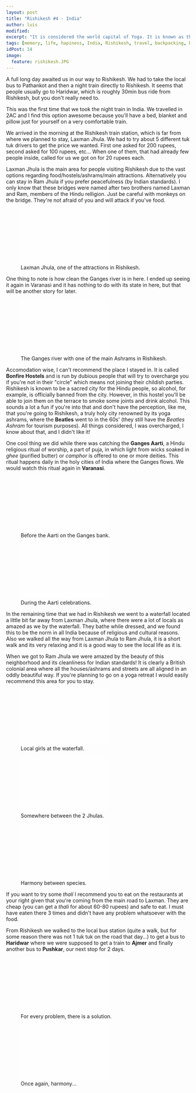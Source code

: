 ```yaml
---
layout: post
title: "Rishikesh #4 - India"
author: luis
modified:
excerpt: "It is considered the world capital of Yoga. It is known as the pilgrimage town and regarded as one of the holiest places to Hindus."
tags: [memory, life, hapiness, India, Rishikesh, travel, backpacking, budget, asia]
idPost: 14
image:
  feature: rishikesh.JPG
---
```


A full long day awaited us in our way to Rishikesh. We had to take the local bus to Pathankot and then a night train directly to Rishikesh. It seems that people usually go to Haridwar, which is roughly 30min bus ride from Rishikesh, but you don't really need to.

This was the first time that we took the night train in India. We travelled in 2AC and I find this option awesome because you'll have a bed, blanket and pillow just for yourself on a very comfortable train.

We arrived in the morning at the Rishikesh train station, which is far from where we planned to stay, Laxman Jhula. We had to try about 5 different tuk tuk drivers to get the price we wanted. First one asked for 200 rupees, second asked for 100 rupees, etc... When one of them, that had already few people inside, called for us we got on for 20 rupees each.

Laxman Jhula is the main area for people visiting Rishikesh due to the vast options regarding food/hostels/ashrams/main attractions. Alternatively you can stay in Ram Jhula if you prefer peacefulness (by Indian standards). I only know that these bridges were named after two brothers named Laxman and Ram, members of the Hindu relligion. Just be careful with monkeys on the bridge. They're not afraid of you and will attack if you've food.

<figure>
	<a href="../images/india/Rishikesh/rishikesh1.JPG"><img src="../images/blank.JPG" alt="" data-echo="../images/india/Rishikesh/rishikesh1.JPG"></a>
	<figcaption>Laxman Jhula, one of the attractions in Rishikesh.</figcaption>
</figure>

One thing to note is how clean the Ganges river is in here. I ended up seeing it again in Varanasi and it has nothing to do with its state in here, but that will be another story for later.

<figure>
	<a href="../images/india/Rishikesh/rishikesh2.JPG"><img src="../images/blank.JPG" alt="" data-echo="../images/india/Rishikesh/rishikesh2.JPG"></a>
	<figcaption>The Ganges river with one of the main Ashrams in Rishikesh.</figcaption>
</figure>

Accomodation wise, I can't recommend the place I stayed in. It is called <b>Bonfire Hostels</b> and is run by dubious people that will try to overcharge you if you're not in their "circle" which means not joining their childish parties. Rishikesh is known to be a sacred city for the Hindu people, so alcohol, for example, is officially banned from the city. However, in this hostel you'll be able to join them on the terrace to smoke some joints and drink alcohol. This sounds a lot a fun if you're into that and don't have the perception, like me, that you're going to Rishikesh, a truly holy city renowned by its yoga ashrams, where the <b>Beatles</b> went to in the 60s' (they still have the <i>Beatles Ashram</i> for tourism purposes). All things considered, I was overcharged, I know about that, and I didn't like it!

One cool thing we did while there was catching the <b>Ganges Aarti</b>, a Hindu religious ritual of worship, a part of puja, in which light from wicks soaked in <i>ghee</i> (purified butter) or <i>camphor</i> is offered to one or more deities. This ritual happens daily in the holy cities of India where the Ganges flows. We would watch this ritual again in <b>Varanasi</b>.

<figure>
	<a href="../images/india/Rishikesh/rishikesh3.JPG"><img src="../images/blank.JPG" alt="" data-echo="../images/india/Rishikesh/rishikesh3.JPG"></a>
	<figcaption>Before the Aarti on the Ganges bank.</figcaption>
</figure>

<figure>
	<a href="../images/india/Rishikesh/rishikesh4.JPG"><img src="../images/blank.JPG" alt="" data-echo="../images/india/Rishikesh/rishikesh4.JPG"></a>
	<figcaption>During the Aarti celebrations.</figcaption>
</figure>

In the remaining time that we had in Rishikesh we went to a waterfall located a little bit far away from Laxman Jhula, where there were a lot of locals as amazed as we by the waterfall. They bathe while dressed, and we found this to be the norm in all India because of religious and cultural reasons. Also we walked all the way from Laxman Jhula to Ram Jhula, it is a short walk and its very relaxing and it is a good way to see the local life as it is.

When we got to Ram Jhula we were amazed by the beauty of this neighborhood and its cleanliness for Indian standards! It is clearly a British colonial area where all the houses/ashrams and streets are all aligned in an oddly beautiful way. If you're planning to go on a yoga retreat I would easily recommend this area for you to stay.

<figure>
	<a href="../images/india/Rishikesh/rishikesh5.JPG"><img src="../images/blank.JPG" alt="" data-echo="../images/india/Rishikesh/rishikesh5.JPG"></a>
	<figcaption>Local girls at the waterfall.</figcaption>
</figure>

<figure>
	<a href="../images/india/Rishikesh/rishikesh6.JPG"><img src="../images/blank.JPG" alt="" data-echo="../images/india/Rishikesh/rishikesh6.JPG"></a>
	<figcaption>Somewhere between the 2 Jhulas.</figcaption>
</figure>

<figure>
	<a href="../images/india/Rishikesh/rishikesh7.JPG"><img src="../images/blank.JPG" alt="" data-echo="../images/india/Rishikesh/rishikesh7.JPG"></a>
	<figcaption>Harmony between species.</figcaption>
</figure>

If you want to try some <i>thali</i> I recommend you to eat on the restaurants at your right given that you're coming from the main road to Laxman. They are cheap (you can get a <i>thali</i> for about 60-80 rupees) and safe to eat. I must have eaten there 3 times and didn't have any problem whatsoever with the food.

From Rishikesh we walked to the local bus station (quite a walk, but for some reason there was not 1 tuk tuk on the road that day...) to get a bus to <b>Haridwar</b> where we were supposed to get a train to <b>Ajmer</b> and finally another bus to <b>Pushkar</b>, our next stop for 2 days.

<figure>
	<a href="../images/india/Rishikesh/rishikesh8.JPG"><img src="../images/blank.JPG" alt="" data-echo="../images/india/Rishikesh/rishikesh8.JPG"></a>
	<figcaption>For every problem, there is a solution.</figcaption>
</figure>

<figure>
	<a href="../images/india/Rishikesh/rishikesh9.JPG"><img src="../images/blank.JPG" alt="" data-echo="../images/india/Rishikesh/rishikesh9.JPG"></a>
	<figcaption>Once again, harmony...</figcaption>
</figure>